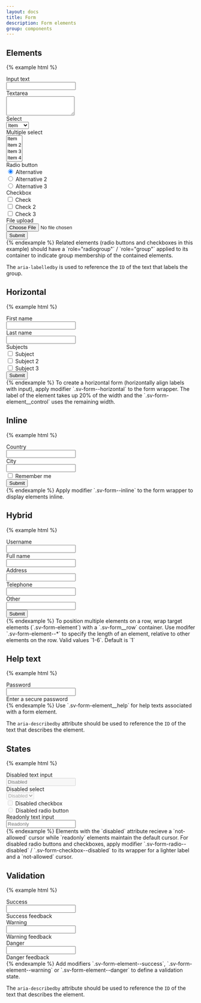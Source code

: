 ```yaml
---
layout: docs
title: Form
description: Form elements
group: components
---
```

## Elements ##
{% example html %}
<div class="sv-form">
   <div class="sv-form-element">
      <label for="text" class="sv-form-element__label">Input text</label>
      <div class="sv-form-element__control">
         <input type="text" class="sv-form-element__input" id="text">
      </div>
   </div>
   <div class="sv-form-element">
      <label for="textarea" class="sv-form-element__label">Textarea</label>
      <div class="sv-form-element__control">
         <textarea class="sv-form-element__input" id="textarea" rows="3"></textarea>
      </div>
   </div>
   <div class="sv-form-element">
      <label for="select" class="sv-form-element__label">Select</label>
      <div class="sv-form-element__control">
         <select class="sv-form-element__input" id="select">
            <option>Item</option>
            <option>Item 2</option>
            <option>Item 3</option>
            <option>Item 4</option>
         </select>
      </div>
   </div>
   <div class="sv-form-element">
      <label for="multiple-select" class="sv-form-element__label">Multiple select</label>
      <div class="sv-form-element__control">
         <select class="sv-form-element__input" id="multiple-select" multiple>
            <option>Item</option>
            <option>Item 2</option>
            <option>Item 3</option>
            <option>Item 4</option>
         </select>
      </div>
   </div>
   <div class="sv-form-element">
      <span class="sv-form-element__label" id="radio-header">Radio button</span>
      <div class="sv-form-element__control" role="radiogroup" aria-labelledby="radio-header">
         <div class="sv-form-radio">
            <label class="sv-form-element__label">
               <input type="radio" name="radios" checked>
               Alternative
            </label>
         </div>
         <div class="sv-form-radio">
            <label class="sv-form-element__label">
               <input type="radio" name="radios">
               Alternative 2
            </label>
         </div>
         <div class="sv-form-radio">
            <label class="sv-form-element__label">
               <input type="radio" name="radios">
               Alternative 3
            </label>
         </div>
      </div>
   </div>
   <div class="sv-form-element">
      <span class="sv-form-element__label" id="checkbox-header">Checkbox</span>
      <div class="sv-form-element__control" role="group" aria-labelledby="checkbox-header">
         <div class="sv-form-checkbox">
            <label class="sv-form-element__label">
               <input type="checkbox">
               Check
            </label>
         </div>
         <div class="sv-form-checkbox">
            <label class="sv-form-element__label">
               <input type="checkbox">
               Check 2
            </label>
         </div>
         <div class="sv-form-checkbox">
            <label class="sv-form-element__label">
               <input type="checkbox">
               Check 3
            </label>
         </div>
      </div>
   </div>
   <div class="sv-form-element">
      <label for="file-upload" class="sv-form-element__label">File upload</label>
      <div class="sv-form-element__control">
         <input type="file" id="file-upload">
      </div>
   </div>
   <div class="sv-form-element">
      <button type="submit" class="sv-button sv-button--primary">Submit</button>
   </div>
</div>
{% endexample %}
Related elements (radio buttons and checkboxes in this example) should have a `role="radiogroup"` / `role="group"` 
applied to its container to indicate group membership of the contained elements. 

The `aria-labelledby` is used to reference the `ID` of the text that labels the group.

## Horizontal ##
{% example html %}
<div class="sv-form sv-form--horizontal">
   <div class="sv-form-element">
      <label for="first-name" class="sv-form-element__label">First name</label>
      <div class="sv-form-element__control">
         <input type="text" class="sv-form-element__input" id="first-name">
      </div>
   </div>
   <div class="sv-form-element">
      <label for="last-name" class="sv-form-element__label">Last name</label>
      <div class="sv-form-element__control">
         <input type="text" class="sv-form-element__input" id="last-name">
      </div>
   </div>
   <div class="sv-form-element">
      <span class="sv-form-element__label" id="subjects-header">Subjects</span>
      <div class="sv-form-element__control" role="group" aria-labelledby="subjects-header">
         <div class="sv-form-checkbox">
            <label class="sv-form-element__label">
               <input type="checkbox">
               Subject
            </label>
         </div>
         <div class="sv-form-checkbox">
            <label class="sv-form-element__label">
               <input type="checkbox">
               Subject 2
            </label>
         </div>
         <div class="sv-form-checkbox">
            <label class="sv-form-element__label">
               <input type="checkbox">
               Subject 3
            </label>
         </div>
      </div>
   </div>
   <div class="sv-form-element">
      <button type="submit" class="sv-button sv-button--primary">Submit</button>
   </div>
</div>  
{% endexample %}
To create a horizontal form (horizontally align labels with input), apply modifier `.sv-form--horizontal` to the form wrapper.
The label of the element takes up 20% of the width and the `.sv-form-element__control` uses the remaining width.

## Inline ##
{% example html %}
<div class="sv-form sv-form--inline">
   <div class="sv-form-element">
      <label for="country" class="sv-form-element__label">Country</label>
      <div class="sv-form-element__control">
         <input type="text" class="sv-form-element__input" id="country">
      </div>
   </div>
   <div class="sv-form-element">
      <label for="city" class="sv-form-element__label">City</label>
      <div class="sv-form-element__control">
         <input type="text" class="sv-form-element__input" id="city">
      </div>
   </div>
   <div class="sv-form-element">
      <div class="sv-form-element__control">
         <div class="sv-form-checkbox">
            <label class="sv-form-element__label">
               <input type="checkbox">
               Remember me
            </label>
         </div>
      </div>
   </div>
   <div class="sv-form-element">
      <button type="submit" class="sv-button sv-button--primary">Submit</button>
   </div>
</div>  
{% endexample %}
Apply modifier `.sv-form--inline` to the form wrapper to display elements inline.

## Hybrid ##
{% example html %}
<div class="sv-form">
   <div class="sv-form__row">
      <div class="sv-form-element">
         <label for="username" class="sv-form-element__label">Username</label>
         <div class="sv-form-element__control">
            <input type="text" class="sv-form-element__input" id="username">
         </div>
      </div>
      <div class="sv-form-element">
         <label for="full-name" class="sv-form-element__label">Full name</label>
         <div class="sv-form-element__control">
            <input type="text" class="sv-form-element__input" id="full-name">
         </div>
      </div>
   </div>
   <div class="sv-form__row">
      <div class="sv-form-element sv-form-element--2">
         <label for="address" class="sv-form-element__label">Address</label>
         <div class="sv-form-element__control">
            <input type="text" class="sv-form-element__input" id="address">
         </div>
      </div>
      <div class="sv-form-element">
         <label for="contact-tel" class="sv-form-element__label">Telephone</label>
         <div class="sv-form-element__control">
            <input type="tel" class="sv-form-element__input" id="contact-tel">
         </div>
      </div>
   </div>
   <div class="sv-form-element">
      <label for="other" class="sv-form-element__label">Other</label>
      <div class="sv-form-element__control">
         <input type="text" class="sv-form-element__input" id="other">
      </div>
   </div>
   <div class="sv-form-element">
      <button type="submit" class="sv-button sv-button--primary">Submit</button>
   </div>
</div>  
{% endexample %}
To position multiple elements on a row, wrap target elements (`.sv-form-element`) with a `.sv-form__row` container.
Use modifer `.sv-form-element--*` to specify the length of an element, relative to other elements on the row. Valid values `1-6`. Default is `1`

## Help text ##
{% example html %}
<div class="sv-form">
   <div class="sv-form-element">
      <label for="password" class="sv-form-element__label">Password</label>
      <div class="sv-form-element__control">
         <input type="password" class="sv-form-element__input" id="password" aria-describedby="password-help">
      </div>
      <span id="password-help" class="sv-form-element__help">Enter a secure password</span>
   </div>
</div>  
{% endexample %}
Use `.sv-form-element__help` for help texts associated with a form element.

The `aria-describedby` attribute should be used to reference the `ID` of the text that describes the element.

## States ##
{% example html %}
<div class="sv-form">
   <div class="sv-form-element">
      <label for="disabled" class="sv-form-element__label">Disabled text input</label>
      <div class="sv-form-element__control">
         <input type="text" class="sv-form-element__input" id="disabled" placeholder="Disabled" disabled>
      </div>
   </div>
   <div class="sv-form-element">
      <label for="disabled-select" class="sv-form-element__label">Disabled select</label>
      <div class="sv-form-element__control">
         <select class="sv-form-element__input" id="disabled-select" disabled>
            <option>Disabled</option>
         </select>
      </div>
   </div>
   <div class="sv-form-element">
      <div class="sv-form-element__control">
         <div class="sv-form-checkbox sv-form-checkbox--disabled">
            <label class="sv-form-element__label">
               <input type="checkbox" disabled>
               Disabled checkbox
            </label>
         </div>
      </div>
   </div>
   <div class="sv-form-element">
      <div class="sv-form-element__control">
         <div class="sv-form-radio sv-form-radio--disabled">
            <label class="sv-form-element__label">
               <input type="radio" disabled>
               Disabled radio button
            </label>
         </div>
      </div>
   </div>
   <div class="sv-form-element">
      <label for="readonly" class="sv-form-element__label">Readonly text input</label>
      <div class="sv-form-element__control">
         <input type="text" class="sv-form-element__input" id="readonly" placeholder="Readonly" readonly>
      </div>
   </div>
</div>  
{% endexample %}
Elements with the `disabled` attribute recieve a `not-allowed` cursor while `readonly` elements maintain the default cursor.
For disabled radio buttons and checkboxes, apply modifier `.sv-form-radio--disabled` / `.sv-form-checkbox--disabled` to its wrapper for a lighter label and a `not-allowed` cursor.     

## Validation ##
{% example html %}
<div class="sv-form">
   <div class="sv-form-element sv-form-element--success">
      <label for="success" class="sv-form-element__label">Success</label>
      <div class="sv-form-element__control">
         <input type="text" class="sv-form-element__input" id="success" aria-describedby="sucess-feedback">
      </div>
      <span id="success-feedback" class="sv-form-element__feedback">Success feedback</span>
   </div>
   <div class="sv-form-element sv-form-element--warning">
      <label for="warning" class="sv-form-element__label">Warning</label>
      <div class="sv-form-element__control">
         <input type="text" class="sv-form-element__input" id="warning" aria-describedby="warning-feedback">
      </div>
      <span id="warning-feedback" class="sv-form-element__feedback">Warning feedback</span>
   </div>
   <div class="sv-form-element sv-form-element--danger">
      <label for="danger" class="sv-form-element__label">Danger</label>
      <div class="sv-form-element__control">
         <input type="text" class="sv-form-element__input" id="danger" aria-describedby="danger-feedback">
      </div>
      <span id="danger-feedback" class="sv-form-element__feedback">Danger feedback</span>
   </div>
</div>  
{% endexample %}
Add modifiers `.sv-form-element--success`, `.sv-form-element--warning` or `.sv-form-element--danger` to define a validation state.

The `aria-describedby` attribute should be used to reference the `ID` of the text that describes the element.
